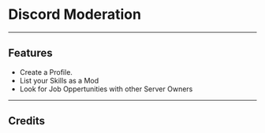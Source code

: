 # Discord Moderation

---

## Features
- Create a Profile.
- List your Skills as a Mod
- Look for Job Oppertunities with other Server Owners

---

## Credits
